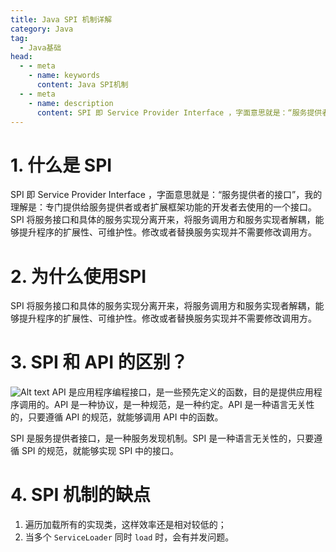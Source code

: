 ```yaml
---
title: Java SPI 机制详解
category: Java
tag:
  - Java基础
head:
  - - meta
    - name: keywords
      content: Java SPI机制
  - - meta
    - name: description
      content: SPI 即 Service Provider Interface ，字面意思就是：“服务提供者的接口”，我的理解是：专门提供给服务提供者或者扩展框架功能的开发者去使用的一个接口。SPI 将服务接口和具体的服务实现分离开来，将服务调用方和服务实现者解耦，能够提升程序的扩展性、可维护性。修改或者替换服务实现并不需要修改调用方。
---
```


# 1. 什么是 SPI

SPI 即 Service Provider Interface ，字面意思就是：“服务提供者的接口”，我的理解是：专门提供给服务提供者或者扩展框架功能的开发者去使用的一个接口。SPI 将服务接口和具体的服务实现分离开来，将服务调用方和服务实现者解耦，能够提升程序的扩展性、可维护性。修改或者替换服务实现并不需要修改调用方。

# 2. 为什么使用SPI

SPI 将服务接口和具体的服务实现分离开来，将服务调用方和服务实现者解耦，能够提升程序的扩展性、可维护性。修改或者替换服务实现并不需要修改调用方。

# 3. SPI 和 API 的区别？
![Alt text](images/image.png)
API 是应用程序编程接口，是一些预先定义的函数，目的是提供应用程序调用的。API 是一种协议，是一种规范，是一种约定。API 是一种语言无关性的，只要遵循 API 的规范，就能够调用 API 中的函数。

SPI 是服务提供者接口，是一种服务发现机制。SPI 是一种语言无关性的，只要遵循 SPI 的规范，就能够实现 SPI 中的接口。

# 4. SPI 机制的缺点

1. 遍历加载所有的实现类，这样效率还是相对较低的；
2. 当多个 `ServiceLoader` 同时 `load` 时，会有并发问题。





